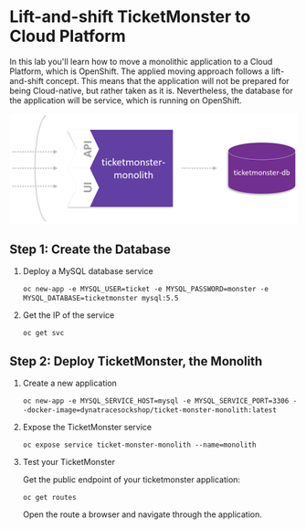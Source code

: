 # Lift-and-shift TicketMonster to Cloud Platform

In this lab you'll learn how to move a monolithic application to a Cloud Platform, which is OpenShift. The applied moving approach follows a lift-and-shift concept. This means that the application will not be prepared for being Cloud-native, but rather taken as it is. Nevertheless, the database for the application will be service, which is running on OpenShift. 

![tm](../assets/lift_and_shift.png)

## Step 1: Create the Database

1. Deploy a MySQL database service
   ```
   oc new-app -e MYSQL_USER=ticket -e MYSQL_PASSWORD=monster -e MYSQL_DATABASE=ticketmonster mysql:5.5
   ```

1. Get the IP of the service
   ```
   oc get svc
   ```

## Step 2: Deploy TicketMonster, the Monolith

1. Create a new application
   ```
   oc new-app -e MYSQL_SERVICE_HOST=mysql -e MYSQL_SERVICE_PORT=3306 --docker-image=dynatracesockshop/ticket-monster-monolith:latest
   ```

1. Expose the TicketMonster service
   ```
   oc expose service ticket-monster-monolith --name=monolith 
   ```

1. Test your TicketMonster

   Get the public endpoint of your ticketmonster application:
   ```
   oc get routes
   ```
   Open the route a browser and navigate through the application.
